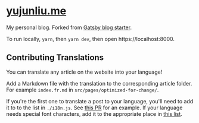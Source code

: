 # [yujunliu.me](https://yujunliu.me/)

My personal blog. Forked from [Gatsby blog starter](https://github.com/gatsbyjs/gatsby-starter-blog).

To run locally, `yarn`, then `yarn dev`, then open https://localhost:8000.

## Contributing Translations

You can translate any article on the website into your language!

Add a Markdown file with the translation to the corresponding article folder. For example `index.fr.md` in `src/pages/optimized-for-change/`.

If you're the first one to translate a post to your language, you'll need to add it to to the list in `./i18n.js`. See [this PR](https://github.com/gaearon/overreacted.io/pull/159) for an example. If your language needs special font characters, add it to the appropriate place in [this list](https://github.com/gaearon/overreacted.io/blob/5de6c128f798506a54a1a34c32cd5446beecc272/src/utils/i18n.js#L15).
